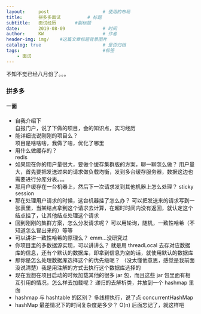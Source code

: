 ```yaml
---
layout:     post                    # 使用的布局
title:      拼多多面试          # 标题 
subtitle:   面试经历       #副标题
date:       2019-08-09              # 时间
author:     KW                      # 作者
header-img: img/    #这篇文章标题背景图片
catalog: true                       # 是否归档
tags:                               #标签
    - 面试
---
```


不知不觉已经八月份了。。。

### 拼多多

#### 一面

+ 自我介绍下  
  自报门户，说了下做的项目，会的知识点，实习经历
+ 能详细说说刚刚的项目么？  
  项目是啥啥啥，我做了啥，优化了哪里
+ 用什么做缓存的？  
  redis
+ 如果现在你的用户量很大，要做个缓存集群版的方案，聊一聊怎么做？
  用户量大，首先要把发送过来的请求做负载均衡，发到多台缓存服务器，数据这边也需要进行分库分表。。。
+ 那用户缓存在一台机器上，然后下一次请求发到其他机器上怎么处理？
  sticky session
+ 那在处理用户请求的时候，这台机器挂了怎么办？
  可以把发送来的请求写到一张表里，当某结点拿到这个请求去计算，在超时时间内没有返回，就认定这个结点挂了，让其他结点处理这个请求
+ 回到刚刚的集群方案，怎么分发请求呢？
  可以用轮询，随机，一致性哈希（不知道怎么冒出来的）等等
+ 可以讲讲一致性哈希的原理么？
  emm...没研究过
+ 你项目里的多数据源实现，可以讲讲么？
  就是用 threadLocal 去存对应数据库的信息，还有个默认的数据库，即拿到信息为空的话，就使用默认的数据库
+ 那你是怎么处理数据库选择这个的优先级呢？
  （没太懂他意思，感觉是我前面没说清楚）我是用注解的方式去执行这个数据库选择的
+ 现在我想在项目启动的时候加载其他的很多 jar 包，而且这些 jar 包里面有相互引用的情况，怎么样去加载呢？
  递归的去解析类，并放到一个 hashmap 里面
+ hashmap 与 hashtable 的区别？
  多线程执行，说了点 concurrentHashMap
+ hashMap 最差情况下的时间复杂度是多少？
  O(n)
后面忘记了，就这样吧